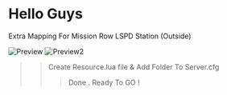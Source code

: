 # Hello Guys
Extra Mapping For Mission Row LSPD Station (Outside)

![Preview](https://cdn.discordapp.com/attachments/896320766730186782/910591943497642024/unknown3.png)
![Preview2](https://cdn.discordapp.com/attachments/896320766730186782/910591946765008926/unknown2.png)

>> Create Resource.lua file & Add Folder To Server.cfg
>>> Done . Ready To GO !
